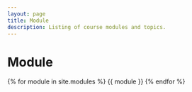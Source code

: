 ```yaml
---
layout: page
title: Module
description: Listing of course modules and topics.
---
```


# Module

{% for module in site.modules %}
{{ module }}
{% endfor %}
